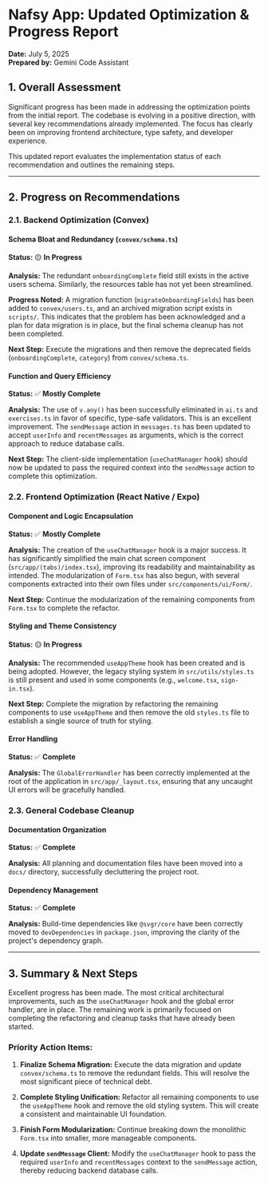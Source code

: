 # Nafsy App: Updated Optimization & Progress Report

**Date:** July 5, 2025  
**Prepared by:** Gemini Code Assistant

## 1. Overall Assessment

Significant progress has been made in addressing the optimization points from the initial report. The codebase is evolving in a positive direction, with several key recommendations already implemented. The focus has clearly been on improving frontend architecture, type safety, and developer experience.

This updated report evaluates the implementation status of each recommendation and outlines the remaining steps.

---

## 2. Progress on Recommendations

### 2.1. Backend Optimization (Convex)

#### Schema Bloat and Redundancy (`convex/schema.ts`)

**Status:** 🟡 **In Progress**

**Analysis:** The redundant `onboardingComplete` field still exists in the active users schema. Similarly, the resources table has not yet been streamlined.

**Progress Noted:** A migration function (`migrateOnboardingFields`) has been added to `convex/users.ts`, and an archived migration script exists in `scripts/`. This indicates that the problem has been acknowledged and a plan for data migration is in place, but the final schema cleanup has not been completed.

**Next Step:** Execute the migrations and then remove the deprecated fields (`onboardingComplete`, `category`) from `convex/schema.ts`.

#### Function and Query Efficiency

**Status:** ✅ **Mostly Complete**

**Analysis:** The use of `v.any()` has been successfully eliminated in `ai.ts` and `exercises.ts` in favor of specific, type-safe validators. This is an excellent improvement. The `sendMessage` action in `messages.ts` has been updated to accept `userInfo` and `recentMessages` as arguments, which is the correct approach to reduce database calls.

**Next Step:** The client-side implementation (`useChatManager` hook) should now be updated to pass the required context into the `sendMessage` action to complete this optimization.

### 2.2. Frontend Optimization (React Native / Expo)

#### Component and Logic Encapsulation

**Status:** ✅ **Mostly Complete**

**Analysis:** The creation of the `useChatManager` hook is a major success. It has significantly simplified the main chat screen component (`src/app/(tabs)/index.tsx`), improving its readability and maintainability as intended. The modularization of `Form.tsx` has also begun, with several components extracted into their own files under `src/components/ui/Form/`.

**Next Step:** Continue the modularization of the remaining components from `Form.tsx` to complete the refactor.

#### Styling and Theme Consistency

**Status:** 🟡 **In Progress**

**Analysis:** The recommended `useAppTheme` hook has been created and is being adopted. However, the legacy styling system in `src/utils/styles.ts` is still present and used in some components (e.g., `welcome.tsx`, `sign-in.tsx`).

**Next Step:** Complete the migration by refactoring the remaining components to use `useAppTheme` and then remove the old `styles.ts` file to establish a single source of truth for styling.

#### Error Handling

**Status:** ✅ **Complete**

**Analysis:** The `GlobalErrorHandler` has been correctly implemented at the root of the application in `src/app/_layout.tsx`, ensuring that any uncaught UI errors will be gracefully handled.

### 2.3. General Codebase Cleanup

#### Documentation Organization

**Status:** ✅ **Complete**

**Analysis:** All planning and documentation files have been moved into a `docs/` directory, successfully decluttering the project root.

#### Dependency Management

**Status:** ✅ **Complete**

**Analysis:** Build-time dependencies like `@svgr/core` have been correctly moved to `devDependencies` in `package.json`, improving the clarity of the project's dependency graph.

---

## 3. Summary & Next Steps

Excellent progress has been made. The most critical architectural improvements, such as the `useChatManager` hook and the global error handler, are in place. The remaining work is primarily focused on completing the refactoring and cleanup tasks that have already been started.

### Priority Action Items:

1. **Finalize Schema Migration:** Execute the data migration and update `convex/schema.ts` to remove the redundant fields. This will resolve the most significant piece of technical debt.

2. **Complete Styling Unification:** Refactor all remaining components to use the `useAppTheme` hook and remove the old styling system. This will create a consistent and maintainable UI foundation.

3. **Finish Form Modularization:** Continue breaking down the monolithic `Form.tsx` into smaller, more manageable components.

4. **Update `sendMessage` Client:** Modify the `useChatManager` hook to pass the required `userInfo` and `recentMessages` context to the `sendMessage` action, thereby reducing backend database calls.
